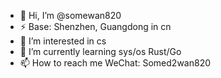 - 👋 Hi, I’m @somewan820
- ⚡ Base: Shenzhen, Guangdong in cn 
- 👀 I’m interested in cs
- 🌱 I’m currently learning sys/os Rust/Go
- 📫 How to reach me WeChat: Somed2wan820

<!---
somewan820/somewan820 is a ✨ special ✨ repository because its `README.md` (this file) appears on your GitHub profile.
You can click the Preview link to take a look at your changes.
--->
